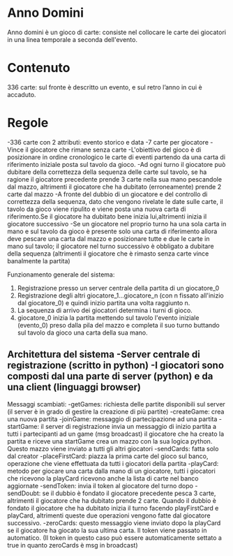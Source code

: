 Anno Domini
===========

Anno domini è un gioco di carte: consiste nel collocare le carte dei giocatori in una linea temporale a seconda dell'evento.

Contenuto
=========
336 carte: sul fronte è descritto un evento, e sul retro l’anno in cui è accaduto.

Regole
======
-336 carte con 2 attributi: evento storico e data
-7 carte per giocatore
-Vince il giocatore che rimane senza carte
-L'obiettivo del gioco è di posizionare in ordine cronologico le carte di eventi partendo da una carta di riferimento iniziale posta sul tavolo da gioco.
-Ad ogni turno il giocatore può dubitare della correttezza della sequenza delle carte sul tavolo, se ha ragione il giocatore precedente prende 3 carte nella sua mano pescandole dal mazzo, altrimenti il giocatore che ha dubitato (erroneamente) prende 2 carte dal mazzo
-A fronte del dubbio di un giocatore e del controllo di correttezza della sequenza, dato che vengono rivelate le date sulle carte, il tavolo da gioco viene ripulito e viene posta una nuova carta di riferimento.Se il giocatore ha dubitato bene inizia lui,altrimenti inizia il giocatore successivo
-Se un giocatore nel proprio turno ha una sola carta in mano e sul tavolo da gioco è presente solo una carta di riferimento allora deve pescare una carta dal mazzo e posizionare tutte e due le carte in mano sul tavolo; il giocatore nel turno successivo è obbligato a dubitare della sequenza (altrimenti il giocatore che è rimasto senza carte vince banalmente la partita)

Funzionamento generale del sistema:
1) Registrazione presso un server centrale della partita di un giocatore_0
2) Registrazione degli altri giocatore_1...giocatore_n (con n fissato all'inizio dal giocatore_0) e quindi inizio partita una volta raggiunto n.
3) La sequenza di arrivo dei giocatori determina i turni di gioco.
4) giocatore_0 inizia la partita mettendo sul tavolo l'evento iniziale (evento_0) preso dalla pila del mazzo e completa il suo turno buttando sul tavolo da gioco una carta della sua mano.

Architettura del sistema
-Server centrale di registrazione (scritto in python)
-I giocatori sono composti dal una parte di server (python) e da una client (linguaggi browser)
-

Messaggi scambiati:
-getGames: richiesta delle partite disponibili sul server (il server è in grado di gestire la creazione di più 				   partite)
-createGame: crea una nuova partita
-joinGame: messaggio di partecipazione ad una partita
-startGame: il server di registrazione invia un messaggio di inizio partita a tutti i partecipanti ad un game
			(msg broadcast)
			il giocatore che ha creato la partita e riceve una startGame crea un mazzo con la sua logica python.
			Questo mazzo viene inviato a tutti gli altri giocatori
-sendCards: fatta solo dal creator
-placeFirstCard: piazza la prima carte del gioco sul banco, operazione che viene effettuata da tutti i giocatori
				 della partita
-playCard: metodo per giocare una carta dalla mano di un giocatore, tutti i giocatori che ricevono la 						   playCard ricevono anche la lista di carte nel banco aggiornate
-sendToken: invia il token al giocatore del turno dopo
-sendDoubt: se il dubbio è fondato il giocatore precedente pesca 3 carte, altrimenti il giocatore che ha dubitato prende 2 carte. Quando il dubbio è fondato il giocatore che ha dubitato inizia il turno facendo playFirstCard e playCard, altrimenti queste due operazioni vengono fatte dal giocatore successivo.
-zeroCards: questo messaggio viene inviato dopo la playCard se il giocatore ha giocato la sua ultima carta. Il token viene passato in automatico. (Il token in questo caso può essere automaticamente settato a true in quanto zeroCards è msg in broadcast)